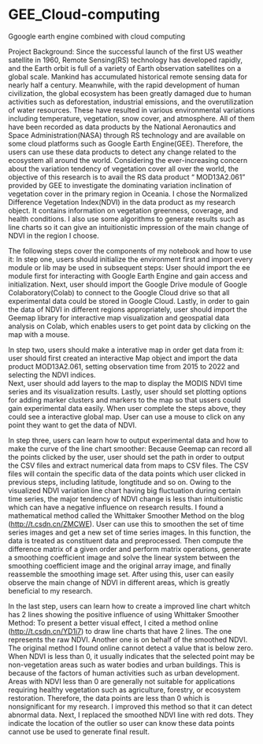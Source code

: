 # GEE_Cloud-computing
Ggoogle earth engine combined with cloud computing

Project Background:
Since the successful launch of the first US weather satellite in 1960, Remote Sensing(RS) technology has developed rapidly, and the Earth orbit is full of a variety of Earth observation satellites on a global scale. 
Mankind has accumulated historical remote sensing data for nearly half a century. Meanwhile, with the rapid development of human civilization, the global ecosystem has been greatly damaged due to human activities such as deforestation, industrial emissions, and the overutilization of water resources.
These have resulted in various environmental variations including temperature, vegetation, snow cover, and atmosphere. All of them have been recorded as data products by the National Aeronautics and Space Administration(NASA) through RS technology and are available on some cloud platforms such as Google Earth Engine(GEE).
Therefore, the users can use these data products to detect any change related to the ecosystem all around the world. Considering the ever-increasing concern about the variation tendency of vegetation cover all over the world, the objective of this research is to avail the RS data product “ MOD13A2.061” provided by GEE to investigate the dominating variation inclination of vegetation cover in the primary region in Oceania. 
I chose the Normalized Difference Vegetation Index(NDVI) in the data product as my research object. It contains information on vegetation greenness, coverage, and health conditions. I also use some algorithms to generate results such as line charts so it can give an intuitionistic impression of the main change of NDVI in the region I choose.

The following steps cover the components of my notebook and how to use it:
In step one, users should initialize the environment first and import every module or lib may be used in subsequent steps:
User should import the ee module first for interacting with Google Earth Engine and gain access and initialization. 
Next, user should import the Google Drive module of Google Colaboratory(Colab) to connect to the Google Cloud drive so that all experimental data could be stored in Google Cloud. 
Lastly, in order to gain the data of NDVI in different regions appropriately, user should import the Geemap library for interactive map visualization and geospatial data analysis on Colab, which enables users to get point data by clicking on the map with a mouse. 

In step two, users should make a interative map in order get data from it:
user should first created an interactive Map object and import the data product MOD13A2.061, setting observation time from 2015 to 2022 and selecting the NDVI indices.  
Next, user should add layers to the map to display the MODIS NDVI time series and its visualization results. 
Lastly, user should set plotting options for adding marker clusters and markers to the map so that ussers could gain experimental data easily.
When user complete the steps above, they could see a interactive global map. User can use a mouse to click on any point they want to get the data of NDVI.

In step three, users can learn how to output experimental data and how to make the curve of the line chart smoother:
Because Geemap can record all the points clicked by the user, user should set the path in order to output the CSV files and extract numerical data from maps to CSV files. The CSV files will contain the specific data of the data points which user clicked in previous steps, including latitude, longtitude and so on.
Owing to the visualized NDVI variation line chart having big fluctuation during certain time series, the major tendency of NDVI change is less than intuitionistic which can have a negative influence on research results. 
I found a mathematical method called the Whittaker Smoother Method on the blog (http://t.csdn.cn/ZMCWE). User can use this to smoothen the set of time series images and get a new set of time series images. In this function, the data is treated as constituent data and preprocessed. 
Then compute the difference matrix of a given order and perform matrix operations, generate a smoothing coefficient image and solve the linear system between the smoothing coefficient image and the original array image, and finally reassemble the smoothing image set. 
After using this, user can easily observe the main change of NDVI in different areas, which is greatly beneficial to my research.

In the last step, users can learn how to create a improved line chart whitch has 2 lines showing the positive influence of using Whittaker Smoother Method:
To present a better visual effect, I cited a method online (http://t.csdn.cn/YD1i7) to draw line charts that have 2 lines. The one represents the raw NDVI. Another one is on behalf of the smoothed NDVI. 
The original method I found online cannot detect a value that is below zero. When NDVI is less than 0, it usually indicates that the selected point may be non-vegetation areas such as water bodies and urban buildings. 
This is because of the factors of human activities such as urban development. Areas with NDVI less than 0 are generally not suitable for applications requiring healthy vegetation such as agriculture, forestry, or ecosystem restoration. 
Therefore, the data points are less than 0 which is nonsignificant for my research. I improved this method so that it can detect abnormal data. Next, I replaced the smoothed NDVI line with red dots. They indicate the location of the outlier so user can know these data points cannot use be used to generate final result.


